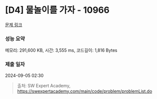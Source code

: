# [D4] 물놀이를 가자 - 10966 

[문제 링크](https://swexpertacademy.com/main/code/problem/problemDetail.do?contestProbId=AXWXMZta-PsDFAST) 

### 성능 요약

메모리: 291,600 KB, 시간: 3,555 ms, 코드길이: 1,816 Bytes

### 제출 일자

2024-09-05 02:30



> 출처: SW Expert Academy, https://swexpertacademy.com/main/code/problem/problemList.do